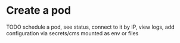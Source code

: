 Create a pod
============

TODO schedule a pod, see status, connect to it by IP, view logs, add configuration via secrets/cms mounted as env or files
